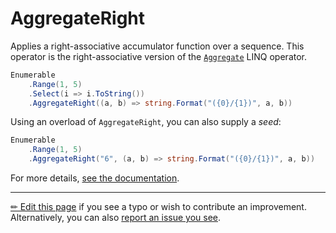 # AggregateRight

Applies a right-associative accumulator function over a sequence.
This operator is the right-associative version of the [`Aggregate`][Aggregate]
LINQ operator.

```c# --destination-file ../code/Program.cs --region expression --project ../code/TryMoreLinq.csproj
Enumerable
    .Range(1, 5)
    .Select(i => i.ToString())
    .AggregateRight((a, b) => string.Format("({0}/{1})", a, b))
```

Using an overload of `AggregateRight`, you can also supply a _seed_:

```c# --destination-file ../code/Program.cs --region expression --project ../code/TryMoreLinq.csproj
Enumerable
    .Range(1, 5)
    .AggregateRight("6", (a, b) => string.Format("({0}/{1})", a, b))
```

For more details, [see the documentation][doc].

---

[&#x270F; Edit this page][edit] if you see a typo or wish to contribute an
improvement. Alternatively, you can also [report an issue you see][issue].


[edit]: https://github.com/morelinq/try/edit/master/aggregate-right.md
[issue]: https://github.com/morelinq/try/issues/new?title=AggregateRight
[doc]: https://morelinq.github.io/3.1/ref/api/html/Overload_MoreLinq_MoreEnumerable_AggregateRight.htm

[Aggregate]: https://docs.microsoft.com/en-us/dotnet/api/system.linq.enumerable.aggregate
